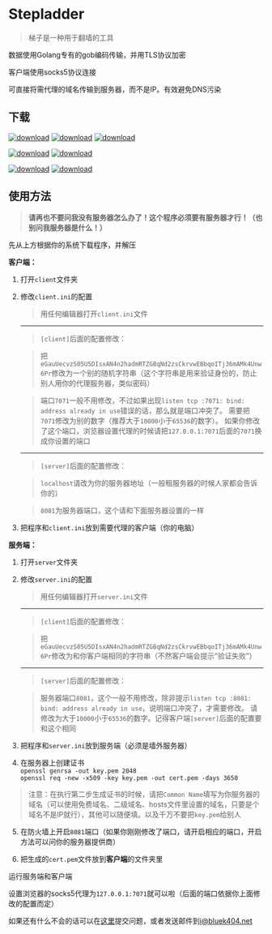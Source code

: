 Stepladder
==========

>梯子是一种用于翻墙的工具

数据使用Golang专有的gob编码传输，并用TLS协议加密

客户端使用socks5协议连接

可直接将需代理的域名传输到服务器，而不是IP。有效避免DNS污染

下载
----

[![download](https://img.shields.io/badge/Download-Stepladder--linux--32-green.svg?style=flat-square)](https://github.com/Bluek404/Stepladder/releases/download/1.0.0/Stepladder-linux-32.tar.gz)
[![download](https://img.shields.io/badge/Download-Stepladder--linux--64-green.svg?style=flat-square)](https://github.com/Bluek404/Stepladder/releases/download/1.0.0/Stepladder-linux-64.tar.gz)
[![download](https://img.shields.io/badge/Download-Stepladder--linux--arm-green.svg?style=flat-square)](https://github.com/Bluek404/Stepladder/releases/download/1.0.0/Stepladder-linux-arm.tar.gz)

[![download](https://img.shields.io/badge/Download-Stepladder--mac--32-blue.svg?style=flat-square)](https://github.com/Bluek404/Stepladder/releases/download/1.0.0/Stepladder-mac-32.tar.gz)
[![download](https://img.shields.io/badge/Download-Stepladder--mac--64-blue.svg?style=flat-square)](https://github.com/Bluek404/Stepladder/releases/download/1.0.0/Stepladder-mac-64.tar.gz)

[![download](https://img.shields.io/badge/Download-Stepladder--windows--32-red.svg?style=flat-square)](https://github.com/Bluek404/Stepladder/releases/download/1.0.0/Stepladder-windows-32.tar.gz)
[![download](https://img.shields.io/badge/Download-Stepladder--windows--64-red.svg?style=flat-square)](https://github.com/Bluek404/Stepladder/releases/download/1.0.0/Stepladder-windows-64.tar.gz)

使用方法
-------

> **请再也不要问我没有服务器怎么办了！这个程序必须要有服务器才行！（也别问我服务器是什么！）**

先从上方根据你的系统下载程序，并解压

**客户端：**

  1. 打开`client`文件夹

  2. 修改`client.ini`的配置

     > 用任何编辑器打开`client.ini`文件

     ------------

     > `[client]`后面的配置修改：

     > 把`eGauUecvzS05U5DIsxAN4n2hadmRTZGBqNd2zsCkrvwEBbqoITj36mAMk4Unw6Pr`修改为一个别的随机字符串（这个字符串是用来验证身份的，防止别人用你的代理服务器，类似密码）

     > 端口`7071`一般不用修改，不过如果出现`listen tcp :7071: bind: address already in use`错误的话，那么就是端口冲突了。
     需要把`7071`修改为别的数字（推荐大于`10000`小于`65536`的数字）。
     如果你修改了这个端口，浏览器设置代理的时候请把`127.0.0.1:7071`后面的`7071`换成你设置的端口

     ------------

     > `[server]`后面的配置修改：

     > `localhost`请改为你的服务器地址（一般租服务器的时候人家都会告诉你的）

     > `8081`为服务器端口，这个请和下面服务器设置的一样

  3. 把程序和`client.ini`放到需要代理的客户端（你的电脑）

**服务端：**

  1. 打开`server`文件夹

  2. 修改`server.ini`的配置

     > 用任何编辑器打开`server.ini`文件

     ------------

     > `[client]`后面的配置修改：

     >把`eGauUecvzS05U5DIsxAN4n2hadmRTZGBqNd2zsCkrvwEBbqoITj36mAMk4Unw6Pr`修改为和你客户端相同的字符串（不然客户端会提示“验证失败”）

     ------------

     > `[server]`后面的配置修改：

     > 服务器端口`8081`，这个一般不用修改，除非提示`listen tcp :8081: bind: address already in use`，说明端口冲突了，才需要修改。
     请修改为大于`10000`小于`65536`的数字。记得客户端`[server]`后面的配置要和这个相同

  3. 把程序和`server.ini`放到服务端（必须是墙外服务器）

  4. 在服务器上创建证书  
  `openssl genrsa -out key.pem 2048`  
  `openssl req -new -x509 -key key.pem -out cert.pem -days 3650`
  > 注意：在执行第二步生成证书的时候，请把`Common Name`填写为你服务器的域名（可以使用免费域名、二级域名、hosts文件里设置的域名，只要是个域名不是IP就行），其他可以随便填。以及千万不要把`key.pem`给别人

  5. 在防火墙上开启`8081`端口（如果你刚刚修改了端口，请开启相应的端口，开启方法可以问你的服务器提供商）

  6. 把生成的`cert.pem`文件放到**客户端**的文件夹里

运行服务端和客户端

设置浏览器的socks5代理为`127.0.0.1:7071`就可以啦（后面的端口依据你上面修改的配置而定）

如果还有什么不会的话可以在[这里](https://github.com/Bluek404/Stepladder/issues)提交问题，或者发送邮件到<i@bluek404.net>
